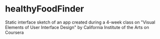 # healthyFoodFinder
Static interface sketch of an app created during a 4-week class on "Visual Elements of User Interface Design" by California Institute of the Arts on Coursera
